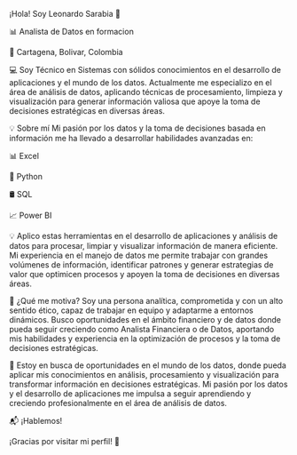¡Hola! Soy Leonardo Sarabia 👋

📊 Analista de Datos en formacion 

📍 Cartagena, Bolivar, Colombia


💻 Soy Técnico en Sistemas con sólidos conocimientos en el desarrollo de aplicaciones y el mundo de los datos. Actualmente me especializo en el área de análisis de datos, aplicando técnicas de procesamiento, limpieza y visualización para generar información valiosa que apoye la toma de decisiones estratégicas en diversas áreas.


💡 Sobre mí
Mi pasión por los datos y la toma de decisiones basada en información me ha llevado a desarrollar habilidades avanzadas en:


📊 Excel

🐍 Python

🛢 SQL

📈 Power BI


💡 Aplico estas herramientas en el desarrollo de aplicaciones y análisis de datos para procesar, limpiar y visualizar información de manera eficiente. Mi experiencia en el manejo de datos me permite trabajar con grandes volúmenes de información, identificar patrones y generar estrategias de valor que optimicen procesos y apoyen la toma de decisiones en diversas áreas.


🚀 ¿Qué me motiva?
Soy una persona analítica, comprometida y con un alto sentido ético, capaz de trabajar en equipo y adaptarme a entornos dinámicos. Busco oportunidades en el ámbito financiero y de datos donde pueda seguir creciendo como Analista Financiera o de Datos, aportando mis habilidades y experiencia en la optimización de procesos y la toma de decisiones estratégicas.


🎯 Estoy en busca de oportunidades en el mundo de los datos, donde pueda aplicar mis conocimientos en análisis, procesamiento y visualización para transformar información en decisiones estratégicas. Mi pasión por los datos y el desarrollo de aplicaciones me impulsa a seguir aprendiendo y creciendo profesionalmente en el área de análisis de datos.


📬 ¡Hablemos!


¡Gracias por visitar mi perfil! 🚀
